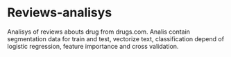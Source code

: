 # Reviews-analisys
Analisys of reviews abouts drug from drugs.com. Analis contain segmentation data for train and test, vectorize text, classification depend of logistic regression, feature importance and cross validation.  
